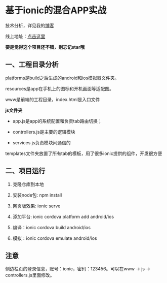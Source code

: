 # 基于ionic的混合APP实战

技术分析，详见我的[博客](https://www.wty90.com/2018/01/16/ionic-app/)

线上地址：[点击这里](https://ionic.wty90.com)

**要是觉得这个项目还不错，别忘记star哦**

## 一、工程目录分析

platforms是build之后生成的android和ios模拟器文件夹。

resources是app在手机上的图标和开机画面等适配图。

www是前端的工程目录，index.html是入口文件

**js文件夹**

* app.js是app的系统配置和负责tab路由切换；

* controllers.js是主要的逻辑模块

* services.js负责模块间通信的

templates文件夹放置了所有tab的模板，用了很多ionic提供的组件，开发很方便

## 二、项目运行

1. 克隆仓库到本地

2. 安装node包: npm install

3. 网页版效果: ionic serve

4. 添加平台: ionic cordova platform add android/ios

5. 编译：ionic cordova build android/ios

6. 模拟：ionic cordova emulate android/ios

## 注意
侧边栏页的登录信息，账号：ionic，密码：123456。可以在www -> js -> controllers.js里面修改。
